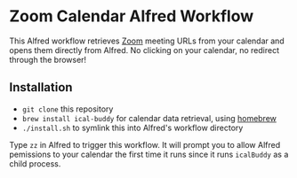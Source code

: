 # Zoom Calendar Alfred Workflow

This Alfred workflow retrieves [Zoom](https://zoom.us/) meeting URLs from your calendar and opens them directly from Alfred. No clicking on your calendar, no redirect through the browser!

## Installation

* `git clone` this repository
* `brew install ical-buddy` for calendar data retrieval, using [homebrew](https://brew.sh/)
* `./install.sh` to symlink this into Alfred's workflow directory

Type `zz` in Alfred to trigger this workflow. It will prompt you to allow Alfred pemissions to your calendar the first time it runs since it runs `icalBuddy` as a child process.
